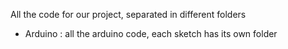 All the code for our project, separated in different folders

 - Arduino : all the arduino code, each sketch has its own folder